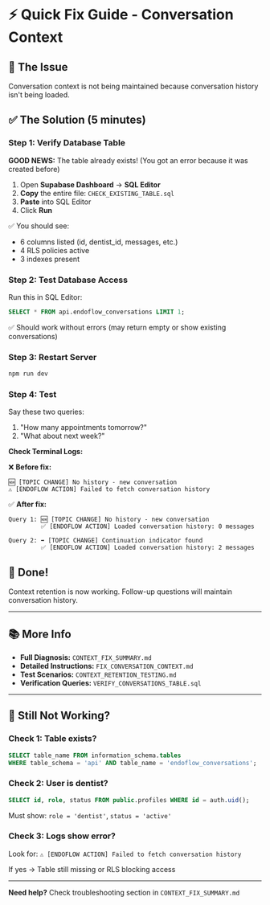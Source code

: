 # ⚡ Quick Fix Guide - Conversation Context

## 🎯 The Issue
Conversation context is not being maintained because conversation history isn't being loaded.

## ✅ The Solution (5 minutes)

### Step 1: Verify Database Table

**GOOD NEWS:** The table already exists! (You got an error because it was created before)

1. Open **Supabase Dashboard** → **SQL Editor**
2. **Copy** the entire file: `CHECK_EXISTING_TABLE.sql`
3. **Paste** into SQL Editor
4. Click **Run**

✅ You should see:
- 6 columns listed (id, dentist_id, messages, etc.)
- 4 RLS policies active
- 3 indexes present

### Step 2: Test Database Access

Run this in SQL Editor:
```sql
SELECT * FROM api.endoflow_conversations LIMIT 1;
```

✅ Should work without errors (may return empty or show existing conversations)

### Step 3: Restart Server

```bash
npm run dev
```

### Step 4: Test

Say these two queries:
1. "How many appointments tomorrow?"
2. "What about next week?"

**Check Terminal Logs:**

❌ **Before fix:**
```
🆕 [TOPIC CHANGE] No history - new conversation
⚠️ [ENDOFLOW ACTION] Failed to fetch conversation history
```

✅ **After fix:**
```
Query 1: 🆕 [TOPIC CHANGE] No history - new conversation
         ✅ [ENDOFLOW ACTION] Loaded conversation history: 0 messages

Query 2: ➡️ [TOPIC CHANGE] Continuation indicator found
         ✅ [ENDOFLOW ACTION] Loaded conversation history: 2 messages
```

## 🎉 Done!

Context retention is now working. Follow-up questions will maintain conversation history.

---

## 📚 More Info

- **Full Diagnosis:** `CONTEXT_FIX_SUMMARY.md`
- **Detailed Instructions:** `FIX_CONVERSATION_CONTEXT.md`
- **Test Scenarios:** `CONTEXT_RETENTION_TESTING.md`
- **Verification Queries:** `VERIFY_CONVERSATIONS_TABLE.sql`

---

## 🐛 Still Not Working?

### Check 1: Table exists?
```sql
SELECT table_name FROM information_schema.tables 
WHERE table_schema = 'api' AND table_name = 'endoflow_conversations';
```

### Check 2: User is dentist?
```sql
SELECT id, role, status FROM public.profiles WHERE id = auth.uid();
```
Must show: `role = 'dentist'`, `status = 'active'`

### Check 3: Logs show error?
Look for: `⚠️ [ENDOFLOW ACTION] Failed to fetch conversation history`

If yes → Table still missing or RLS blocking access

---

**Need help?** Check troubleshooting section in `CONTEXT_FIX_SUMMARY.md`
